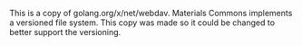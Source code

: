 This is a copy of golang.org/x/net/webdav. Materials Commons
implements a versioned file system. This copy was made so it
could be changed to better support the versioning.